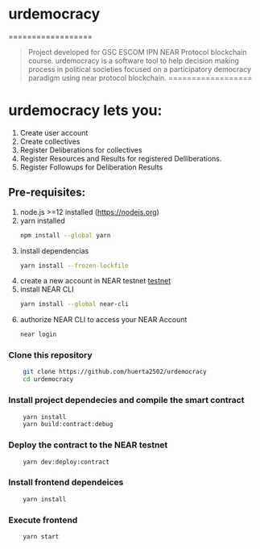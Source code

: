 # urdemocracy
==================
> Project developed for GSC ESCOM IPN NEAR Protocol blockchain course.
urdemocracy is a software tool to help decision making process in political societies focused on a participatory democracy paradigm using near protocol blockchain.
==================
# urdemocracy lets you:
1. Create user account
2. Create collectives
3. Register Deliberations for collectives
4. Register Resources and Results for registered Delliberations.
5. Register Followups for Deliberation Results

## Pre-requisites:
1. node.js >=12 installed (https://nodejs.org)
2. yarn installed
    ```bash
    npm install --global yarn
    ```
3. install dependencias
    ```bash
    yarn install --frozen-lockfile
    ```
4. create a new account in NEAR testnet [testnet](https://docs.near.org/docs/develop/basics/create-account#creating-a-testnet-account)   
5. install NEAR CLI
    ```bash
    yarn install --global near-cli
    ```
6. authorize NEAR CLI to access your NEAR Account
    ```bash
    near login
    ```

### Clone this repository
```bash
    git clone https://github.com/huerta2502/urdemocracy
    cd urdemocracy
```

### Install project dependecies and compile the smart contract
```bash
    yarn install
    yarn build:contract:debug
```

### Deploy the contract to the NEAR testnet
```bash
    yarn dev:deploy:contract
```

### Install frontend dependeices
```bash
    yarn install
```

### Execute frontend
```bash
    yarn start
```
